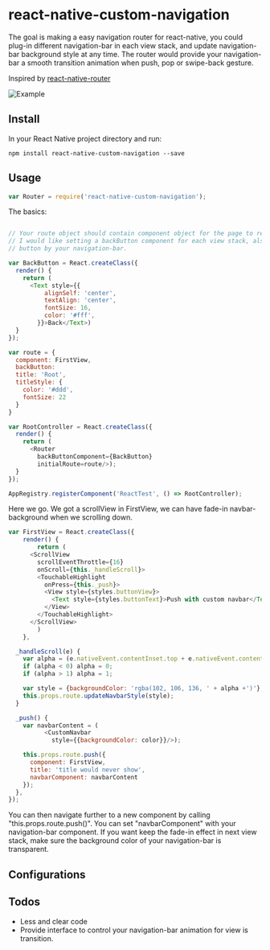 react-native-custom-navigation
===================
The goal is making a easy navigation router for react-native, you could plug-in different navigation-bar in each view stack, and update navigation-bar background style at any time. The router would provide your navigation-bar a smooth transition animation when push, pop or swipe-back gesture.

Inspired by [react-native-router](https://github.com/t4t5/react-native-router)

![Example](https://www.dropbox.com/s/3jqguw37buhagu4/demo.gif?dl=1)

Install
-------

In your React Native project directory and run:

```npm install react-native-custom-navigation --save```

Usage
-------

```javascript
var Router = require('react-native-custom-navigation');
```

The basics:

```javascript

// Your route object should contain component object for the page to render
// I would like setting a backButton component for each view stack, also you can pass this and manage the back-
// button by your navigation-bar.

var BackButton = React.createClass({
  render() {
    return (
      <Text style={{
          alignSelf: 'center',
          textAlign: 'center',
          fontSize: 16,
          color: '#fff',
        }}>Back</Text>)
  }
});

var route = {
  component: FirstView,
  backButton:
  title: 'Root',
  titleStyle: {
    color: '#ddd',
    fontSize: 22
  }
}

var RootController = React.createClass({
  render() {
    return (
      <Router
        backButtonComponent={BackButton}
        initialRoute=route/>);
  }
});

AppRegistry.registerComponent('ReactTest', () => RootController);
```

Here we go.
We got a scrollView in FirstView, we can have fade-in navbar-background when we scrolling down.

```javascript
var FirstView = React.createClass({
	render() {
		return (
      <ScrollView
        scrollEventThrottle={16}
        onScroll={this._handleScroll}>
        <TouchableHighlight
          onPress={this._push}>
          <View style={styles.buttonView}>
            <Text style={styles.buttonText}>Push with custom navbar</Text>
          </View>
        </TouchableHighlight>
      </ScrollView>
		)
	},

  _handleScroll(e) {
    var alpha = (e.nativeEvent.contentInset.top + e.nativeEvent.contentOffset.y) / 200;
    if (alpha < 0) alpha = 0;
    if (alpha > 1) alpha = 1;

    var style = {backgroundColor: 'rgba(102, 106, 136, ' + alpha +')'};
    this.props.route.updateNavbarStyle(style);
  }

  _push() {
    var navbarContent = (
          <CustomNavbar
            style={{backgroundColor: color}}/>);

    this.props.route.push({
      component: FirstView,
      title: 'title would never show',
      navbarComponent: navbarContent
    });
  },
});
```

You can then navigate further to a new component by calling "this.props.route.push()".
You can set "navbarComponent" with your navigation-bar component.
If you want keep the fade-in effect in next view stack, make sure the background color of your navigation-bar is transparent.


Configurations
--------------


Todos
-------

- Less and clear code
- Provide interface to control your navigation-bar animation for view is transition.